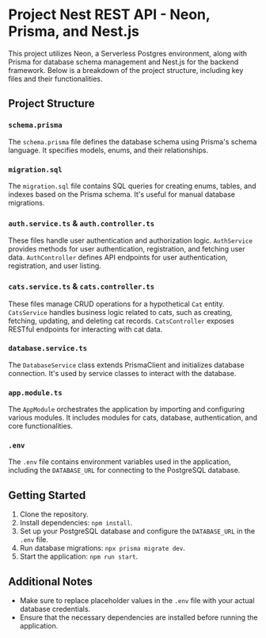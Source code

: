 # Project Nest REST API - Neon, Prisma, and Nest.js

This project utilizes Neon, a Serverless Postgres environment, along with Prisma for database schema management and Nest.js for the backend framework. Below is a breakdown of the project structure, including key files and their functionalities.

## Project Structure

### `schema.prisma`

The `schema.prisma` file defines the database schema using Prisma's schema language. It specifies models, enums, and their relationships.

### `migration.sql`

The `migration.sql` file contains SQL queries for creating enums, tables, and indexes based on the Prisma schema. It's useful for manual database migrations.

### `auth.service.ts` & `auth.controller.ts`

These files handle user authentication and authorization logic. `AuthService` provides methods for user authentication, registration, and fetching user data. `AuthController` defines API endpoints for user authentication, registration, and user listing.

### `cats.service.ts` & `cats.controller.ts`

These files manage CRUD operations for a hypothetical `Cat` entity. `CatsService` handles business logic related to cats, such as creating, fetching, updating, and deleting cat records. `CatsController` exposes RESTful endpoints for interacting with cat data.

### `database.service.ts`

The `DatabaseService` class extends PrismaClient and initializes database connection. It's used by service classes to interact with the database.

### `app.module.ts`

The `AppModule` orchestrates the application by importing and configuring various modules. It includes modules for cats, database, authentication, and core functionalities.

### `.env`

The `.env` file contains environment variables used in the application, including the `DATABASE_URL` for connecting to the PostgreSQL database.

## Getting Started

1. Clone the repository.
2. Install dependencies: `npm install`.
3. Set up your PostgreSQL database and configure the `DATABASE_URL` in the `.env` file.
4. Run database migrations: `npx prisma migrate dev`.
5. Start the application: `npm run start`.

## Additional Notes

- Make sure to replace placeholder values in the `.env` file with your actual database credentials.
- Ensure that the necessary dependencies are installed before running the application.
